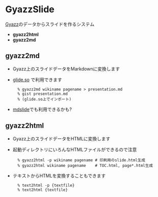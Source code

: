 # GyazzSlide

<a href="http://Gyazz.com/">Gyazz</a>のデータからスライドを作るシステム

- **gyazz2html**
- **gyazz2md**

## gyazz2md

- Gyazz上のスライドデータをMarkdownに変換します
- <a href="http://glide.so/">glide.so</a> で利用できます

        % gyazz2md wikiname pagename > presentation.md
        % gist presentation.md
        % (glide.so上でインポート)

- <a href="https://github.com/ymrl/mdslide">mdslide</a>でも利用できるかも?        

## gyazz2html

- Gyazz上のスライドデータをHTMLに変換します
- 起動ディレクトリにいろんなHTMLファイルができるので注意

        % gyazz2html -p wikiname pagename # 印刷用のslide.html生成
        % gyazz2html wikiname pagename    # TOC.html, page*.html生成

- テキストからHTMLを変換することもできます
        
		% text2html -p {textfile}
		% text2html {textfile}
		

